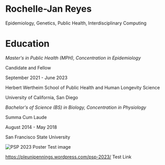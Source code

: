 # Rochelle-Jan Reyes
Epidemiology, Genetics, Public Health, Interdisciplinary Computing

# Education

*Master's in Public Health (MPH), Concentration in Epidemiology*

Candidate and Fellow

September 2021 - June 2023

Herbert Wertheim School of Public Health and Human Longevity Science

University of California, San Diego

*Bachelor's of Science (BS) in Biology, Concentration in Physiology*

Summa Cum Laude

August 2014 - May 2018

San Francisco State University

![PSP 2023 Poster](https://user-images.githubusercontent.com/60998929/232925906-20caa26f-b9e4-4657-9293-13fd8f6e5536.png)
Test image

https://pleunipennings.wordpress.com/psp-2023/
Test Link
